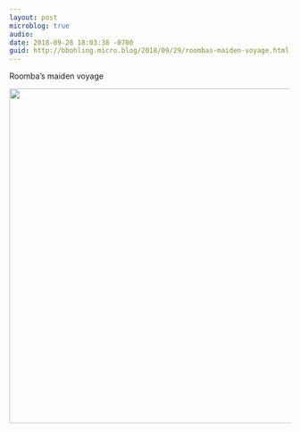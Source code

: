 ```yaml
---
layout: post
microblog: true
audio: 
date: 2018-09-28 18:03:38 -0700
guid: http://bbohling.micro.blog/2018/09/29/roombas-maiden-voyage.html
---
```

Roomba’s maiden voyage

<img src="http://micro.brandonbohling.com/uploads/2018/81490af410.jpg" width="600" height="600" />
